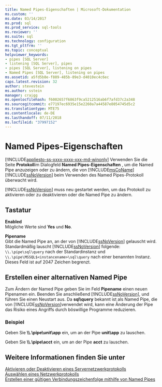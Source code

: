 ```yaml
---
title: Named Pipes-Eigenschaften | Microsoft-Dokumentation
ms.custom: ''
ms.date: 03/14/2017
ms.prod: sql
ms.prod_service: sql-tools
ms.reviewer: ''
ms.suite: sql
ms.technology: configuration
ms.tgt_pltfrm: ''
ms.topic: conceptual
helpviewer_keywords:
- pipes [SQL Server]
- listening [SQL Server], pipes
- pipes [SQL Server], listening on pipes
- Named Pipes [SQL Server], listening on pipes
ms.assetid: a5fd5b8e-f889-485b-89e3-d4010ec4c6ec
caps.latest.revision: 32
author: stevestein
ms.author: sstein
manager: craigg
ms.openlocfilehash: f6002657f6863f9ca5212516ab6f7afd37c2a348
ms.sourcegitcommit: e77197ec6935e15e2260a7a44587e8054745d5c2
ms.translationtype: MTE75
ms.contentlocale: de-DE
ms.lasthandoff: 07/11/2018
ms.locfileid: "37997152"
---
```

# <a name="named-pipes-properties"></a>Named Pipes-Eigenschaften
[!INCLUDE[appliesto-ss-xxxx-xxxx-xxx-md-winonly](../../includes/appliesto-ss-xxxx-xxxx-xxx-md-winonly.md)]
  Verwenden Sie die Seite **Protokoll**im Dialogfeld **Named Pipes-Eigenschaften** , um die Named Pipe anzuzeigen oder zu ändern, die von [!INCLUDE[msCoName](../../includes/msconame-md.md)] [!INCLUDE[ssNoVersion](../../includes/ssnoversion-md.md)] beim Verwenden des Named Pipes-Protokoll überwacht wird.  
  
 [!INCLUDE[ssNoVersion](../../includes/ssnoversion-md.md)] muss neu gestartet werden, um das Protokoll zu aktivieren oder zu deaktivieren oder die Named Pipe zu ändern.  
  
## <a name="options"></a>Tastatur  
 **Enabled**  
 Mögliche Werte sind **Yes** und **No**.  
  
 **Pipename**  
 Gibt die Named Pipe an, an der von [!INCLUDE[ssNoVersion](../../includes/ssnoversion-md.md)] gelauscht wird. Standardmäßig lauscht [!INCLUDE[ssNoVersion](../../includes/ssnoversion-md.md)] folgende: `\\.\pipe\sql\query` nach der Standardinstanz und `\\.\pipe\MSSQL$<instancename>\sql\query` nach einer benannten Instanz. Dieses Feld ist auf 2047 Zeichen begrenzt.  
  
## <a name="creating-an-alternate-named-pipe"></a>Erstellen einer alternativen Named Pipe  
 Zum Ändern der Named Pipe geben Sie im Feld **Pipename** einen neuen Pipenamen ein. Beenden Sie anschließend [!INCLUDE[ssNoVersion](../../includes/ssnoversion-md.md)], und führen Sie einen Neustart aus. Da **sql\query** bekannt ist als Named Pipe, die von [!INCLUDE[ssNoVersion](../../includes/ssnoversion-md.md)]verwendet wird, kann eine Änderung der Pipe das Risiko eines Angriffs durch böswillige Programme reduzieren.  
  
### <a name="example"></a>Beispiel  
 Geben Sie **\\\\.\pipe\unit\app** ein, um an der Pipe **unit\app** zu lauschen.  
  
 Geben Sie **\\\\.\pipe\acct** ein, um an der Pipe **acct** zu lauschen.  
  
## <a name="see-also"></a>Weitere Informationen finden Sie unter  
 [Aktivieren oder Deaktivieren eines Servernetzwerkprotokolls](../../database-engine/configure-windows/enable-or-disable-a-server-network-protocol.md)   
 [Auswählen eines Netzwerkprotokolls](http://msdn.microsoft.com/library/6565fb7d-b076-4447-be90-e10d0dec359a)   
 [Erstellen einer gültigen Verbindungszeichenfolge mithilfe von Named Pipes](http://msdn.microsoft.com/library/90930ff2-143b-4651-8ae3-297103600e4f)  
  
  
